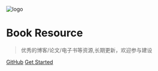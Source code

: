 ![logo](https://docsify.js.org/_media/icon.svg)

# Book Resource

> 优秀的博客/论文/电子书等资源,长期更新，欢迎参与建设


[GitHub](https://github.com/ChengKeJ/book.git)
[Get Started](https://smalltechnologyjun.com/book/#/)
